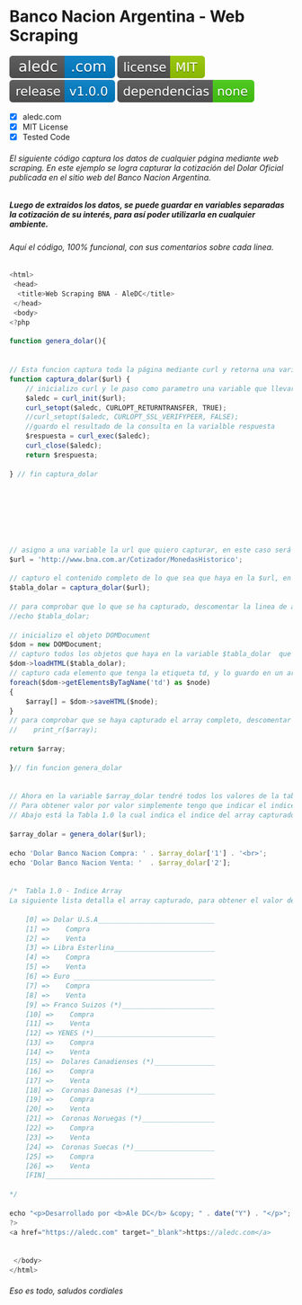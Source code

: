 # Banco Nacion Argentina - Web Scraping

[![aledc.com](https://github.com/aledc7/Scrum-Certification/blob/master/recursos/aledc.com.svg)](https://aledc.com)
[![License](https://github.com/aledc7/Scrum-Certification/blob/master/recursos/mit-license.svg)](https://aledc.com)
[![GitHub release](https://github.com/aledc7/Scrum-Certification/blob/master/recursos/release.svg)](https://aledc.com)
[![Dependencies](https://github.com/aledc7/Scrum-Certification/blob/master/recursos/dependencias-none.svg)](https://aledc.com)

- [x] aledc.com
- [x] MIT License
- [x] Tested Code

###### El siguiente código captura los datos de cualquier página mediante web scraping. En este ejemplo se logra capturar la cotización del Dolar Oficial publicada en el sitio web del Banco Nacion Argentina. 
##### Luego de extraidos los datos, se puede guardar en variables separadas la cotización de su interés, para así poder utilizarla en cualquier ambiente.


###### Aquí el código, 100% funcional, con sus comentarios sobre cada linea.


```javascript
<html>
 <head>
  <title>Web Scraping BNA - AleDC</title>
 </head>
 <body>
<?php

function genera_dolar(){


// Esta funcion captura toda la página mediante curl y retorna una variable con todo el contenido
function captura_dolar($url) {
    // inicializo curl y le paso como parametro una variable que llevará la url que quiero capturar
    $aledc = curl_init($url); 
    curl_setopt($aledc, CURLOPT_RETURNTRANSFER, TRUE);
    //curl_setopt($aledc, CURLOPT_SSL_VERIFYPEER, FALSE);
    //guardo el resultado de la consulta en la varialble respuesta
    $respuesta = curl_exec($aledc); 
    curl_close($aledc);
    return $respuesta;

} // fin captura_dolar







// asigno a una variable la url que quiero capturar, en este caso será la tabla de dolares del BNA
$url = 'http://www.bna.com.ar/Cotizador/MonedasHistorico';

// capturo el contenido completo de lo que sea que haya en la $url, en este caso, estoy capturando la tabla completa que sale en la url del BNA.
$tabla_dolar = captura_dolar($url);

// para comprobar que lo que se ha capturado, descomentar la linea de abajo, debería dibujarse la tabla completa del BNA.
//echo $tabla_dolar;

// inicializo el objeto DOMDocument
$dom = new DOMDocument;
// capturo todos los objetos que haya en la variable $tabla_dolar  que recordemos que es la tabla completa.
$dom->loadHTML($tabla_dolar);
// capturo cada elemento que tenga la etiqueta td, y lo guardo en un array.
foreach($dom->getElementsByTagName('td') as $node)
{
    $array[] = $dom->saveHTML($node);
}
// para comprobar que se haya capturado el array completo, descomentar la linea de abajo.
//    print_r($array);

return $array;

}// fin funcion genera_dolar


// Ahora en la variable $array_dolar tendré todos los valores de la tabla capturada.
// Para obtener valor por valor simplemente tengo que indicar el indice del array correspondiente.
// Abajo está la Tabla 1.0 la cual indica el indice del array capturado.

$array_dolar = genera_dolar($url);

echo 'Dolar Banco Nacion Compra: ' . $array_dolar['1'] . '<br>';
echo 'Dolar Banco Nacion Venta: '  . $array_dolar['2'];


/*  Tabla 1.0 - Indice Array
La siguiente lista detalla el array capturado, para obtener el valor deseado, simplemente colocar el indice correcto del array.

    [0] => Dolar U.S.A_____________________________ 
    [1] =>    Compra
    [2] =>    Venta
    [3] => Libra Esterlina_________________________ 
    [4] =>    Compra
    [5] =>    Venta
    [6] => Euro ___________________________________ 
    [7] =>    Compra
    [8] =>    Venta
    [9] => Franco Suizos (*)_______________________ 
    [10] =>    Compra
    [11] =>    Venta
    [12] => YENES (*)______________________________ 
    [13] =>    Compra
    [14] =>    Venta
    [15] =>  Dolares Canadienses (*)_______________
    [16] =>    Compra
    [17] =>    Venta
    [18] =>  Coronas Danesas (*)___________________
    [19] =>    Compra
    [20] =>    Venta
    [21] =>  Coronas Noruegas (*)__________________
    [22] =>    Compra
    [23] =>    Venta
    [24] =>  Coronas Suecas (*)____________________ 
    [25] =>    Compra
    [26] =>    Venta
    [FIN]__________________________________________

*/

echo "<p>Desarrollado por <b>Ale DC</b> &copy; " . date("Y") . "</p>";
?>
<a href="https://aledc.com" target="_blank">https://aledc.com</a>


 </body>
</html>
```


###### Eso es todo, saludos cordiales



